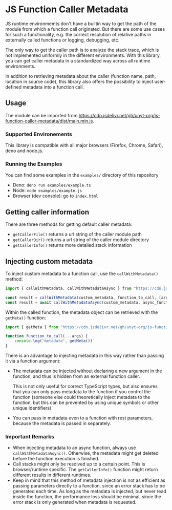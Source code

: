 # JS Function Caller Metadata

JS runtime environmemts don't have a builtin way to get the path of the module from which a function call originated.
But there are some use cases for such a functionality, e.g. the correct resolution of relative paths in externally called functions or logging, debugging, etc.

The only way to get the caller path is to analyze the stack trace, which is not implemented uniformly in the different environments.
With this library, you can get caller metadata in a standardized way across all runtime environments.

In addition to retrieving metadata about the caller (function name, path, location in source code), this library also offers the possibility to inject user-defined metadata into a function call.


## Usage

The module can be imported from https://cdn.jsdelivr.net/gh/unyt-org/js-function-caller-metadata/dist/main.min.js.

### Supported Environements
This library is compatible with all major browsers (Firefox, Chrome, Safari), deno and node.js.


### Running the Examples

You can find some examples in the `examples/` directory of this repository

 * Deno: `deno run examples/example.ts`
 * Node: `node examples/example.js`
 * Browser (dev console): go to `index.html`



## Getting caller information

There are three methods for getting default caller metadata: 
 * `getCallerFile()` returns a url string of the caller module path
 * `getCallerDir()` returns a url string of the caller module directory
 * `getCallerInfo()` returns more detailed stack information


## Injecting custom metadata

To inject custom metadata to a function call, use the  `callWithMetadata()` method:

```typescript
import { callWithMetadata, callWithMetadataAsync } from "https://cdn.jsdelivr.net/gh/unyt-org/js-function-caller-metadata/dist/main.min.js";

const result = callWithMetadata(custom_metadata, function_to_call, [arg1, arg2, arg3])
const result = await callWithMetadataAsync(custom_metadata, async_function_to_call, [arg1, arg2, arg3])
```

Within the called function, the metadata object can be retrieved with the `getMeta()` function:

```typescript
import { getMeta } from "https://cdn.jsdelivr.net/gh/unyt-org/js-function-caller-metadata/dist/main.min.js";

function function_to_call(...args) {
	console.log("metadata", getMeta())
}
```

There is an advantage to injecting metadata in this way rather than passing it via a function argument:
 * The metadata can be injected without declaring a new argument in the function, and thus is hidden from an external function caller. 
 
 	This is not only useful for correct TypeScript types, but also ensures that you can only pass metadata to the function if you control the function (someone else could theoretically inject metadata to the function, but this can be prevented by using unique symbols or other unique identifiers)

 * You can pass in metadata even to a function with rest parameters, because the metadata is passed in separately.


 ### Important Remarks

  * When injecting metadata to an async function, always use `callWithMetadataAsync()`. Otherwise, the metadata might get deleted before the function execution is finished.
  * Call stacks might only be resolved up to a certain point. This is browser/runtime specific. The `getCallerInfo()` function might return different results in different runtimes.
  * Keep in mind that this method of metadata injection is not as efficient as passing parameters directly to a function, since an error stack has to be generated each time. As long as the metadata is injected, but never read inside the function, the performance loss should be minimal, since the error stack is only generated when metadata is requested.
